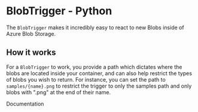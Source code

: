 # BlobTrigger - Python

The `BlobTrigger` makes it incredibly easy to react to new Blobs inside of Azure Blob Storage.

## How it works

For a `BlobTrigger` to work, you provide a path which dictates where the blobs are located inside your container, and can also help restrict the types of blobs you wish to return. For instance, you can set the path to `samples/{name}.png` to restrict the trigger to only the samples path and only blobs with ".png" at the end of their name.


<TODO> Documentation